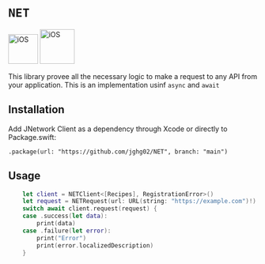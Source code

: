 # ``NET``

<img width="60" alt="iOS" src="https://img.shields.io/badge/iOS-000000?style=for-the-badge&logo=ios&logoColor=white"> <img width="70" alt="iOS" src="https://img.shields.io/badge/Swift-FA7343?style=for-the-badge&logo=swift&logoColor=white">

This library provee all the necessary logic to make a request to any API from your application. This is an implementation usinf ``async`` and ``await``

##  Installation

Add JNetwork Client as a dependency through Xcode or directly to Package.swift:

```
.package(url: "https://github.com/jghg02/NET", branch: "main")
```


## Usage

```swift
    let client = NETClient<[Recipes], RegistrationError>()
    let request = NETRequest(url: URL(string: "https://example.com")!)
    switch await client.request(request) {
    case .success(let data):
        print(data)
    case .failure(let error):
        print("Error")
        print(error.localizedDescription)
    }
```
